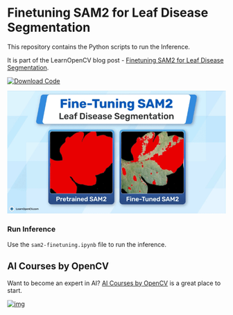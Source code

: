 # Finetuning SAM2 for Leaf Disease Segmentation

This repository contains the Python scripts to run the Inference.   

It is part of the LearnOpenCV blog post - [Finetuning SAM2 for Leaf Disease Segmentation](https://learnopencv.com/finetuning-sam2/).

[<img src="https://learnopencv.com/wp-content/uploads/2022/07/download-button-e1657285155454.png" alt="Download Code" width="200">](https://www.dropbox.com/scl/fo/tyhjvrljq999dg1xhul28/AOKn6i7O8z2iNazUkfE5udo?rlkey=zkgldderrw1rq9tuaalcjt44u&st=bhgpzndj&dl=1)

![](readme_images/feature.gif)

### Run Inference

Use the ``sam2-finetuning.ipynb`` file to run the inference.

## AI Courses by OpenCV

Want to become an expert in AI? [AI Courses by OpenCV](https://opencv.org/courses/) is a great place to start.

[![img](https://learnopencv.com/wp-content/uploads/2023/01/AI-Courses-By-OpenCV-Github.png)](https://opencv.org/courses/)

